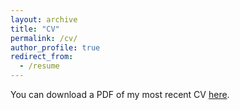 ```yaml
---
layout: archive
title: "CV"
permalink: /cv/
author_profile: true
redirect_from:
  - /resume
---
```


You can download a PDF of my most recent CV [here](https://www.dropbox.com/s/wlismihjui7o6pp/CV_tuncel_july2021.pdf?dl=0).
